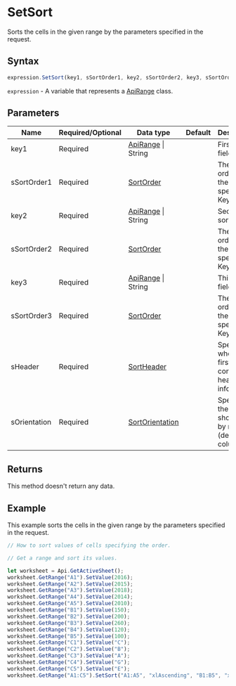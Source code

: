 # SetSort

Sorts the cells in the given range by the parameters specified in the request.

## Syntax

```javascript
expression.SetSort(key1, sSortOrder1, key2, sSortOrder2, key3, sSortOrder3, sHeader, sOrientation);
```

`expression` - A variable that represents a [ApiRange](../ApiRange.md) class.

## Parameters

| **Name** | **Required/Optional** | **Data type** | **Default** | **Description** |
| ------------- | ------------- | ------------- | ------------- | ------------- |
| key1 | Required | [ApiRange](../../ApiRange/ApiRange.md) \| String |  | First sort field. |
| sSortOrder1 | Required | [SortOrder](../../Enumeration/SortOrder.md) |  | The sort order for the values specified in Key1. |
| key2 | Required | [ApiRange](../../ApiRange/ApiRange.md) \| String |  | Second sort field. |
| sSortOrder2 | Required | [SortOrder](../../Enumeration/SortOrder.md) |  | The sort order for the values specified in Key2. |
| key3 | Required | [ApiRange](../../ApiRange/ApiRange.md) \| String |  | Third sort field. |
| sSortOrder3 | Required | [SortOrder](../../Enumeration/SortOrder.md) |  | The sort order for the values specified in Key3. |
| sHeader | Required | [SortHeader](../../Enumeration/SortHeader.md) |  | Specifies whether the first row contains header information. |
| sOrientation | Required | [SortOrientation](../../Enumeration/SortOrientation.md) |  | Specifies if the sort should be by row (default) or column. |

## Returns

This method doesn't return any data.

## Example

This example sorts the cells in the given range by the parameters specified in the request.

```javascript editor-xlsx
// How to sort values of cells specifying the order.

// Get a range and sort its values.

let worksheet = Api.GetActiveSheet();
worksheet.GetRange("A1").SetValue(2016);
worksheet.GetRange("A2").SetValue(2015);
worksheet.GetRange("A3").SetValue(2018);
worksheet.GetRange("A4").SetValue(2014);
worksheet.GetRange("A5").SetValue(2010);
worksheet.GetRange("B1").SetValue(150);
worksheet.GetRange("B2").SetValue(200);
worksheet.GetRange("B3").SetValue(260);
worksheet.GetRange("B4").SetValue(120);
worksheet.GetRange("B5").SetValue(100);
worksheet.GetRange("C1").SetValue("C");
worksheet.GetRange("C2").SetValue("B");
worksheet.GetRange("C3").SetValue("A");
worksheet.GetRange("C4").SetValue("G");
worksheet.GetRange("C5").SetValue("E");
worksheet.GetRange("A1:C5").SetSort("A1:A5", "xlAscending", "B1:B5", "xlDescending", "C1:C5", "xlAscending", "xlYes", "xlSortColumns");
```
